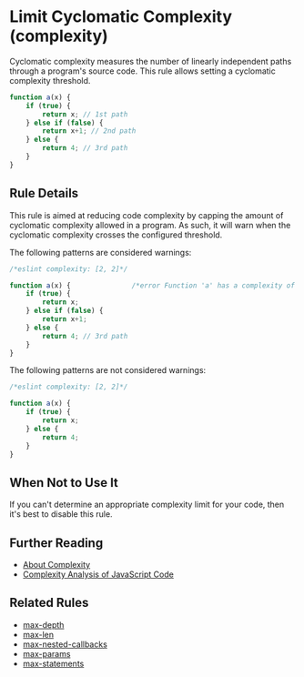 # Limit Cyclomatic Complexity (complexity)

Cyclomatic complexity measures the number of linearly independent paths through a program's source code. This rule allows setting a cyclomatic complexity threshold.

```js
function a(x) {
    if (true) {
        return x; // 1st path
    } else if (false) {
        return x+1; // 2nd path
    } else {
        return 4; // 3rd path
    }
}
```

## Rule Details

This rule is aimed at reducing code complexity by capping the amount of cyclomatic complexity allowed in a program. As such, it will warn when the cyclomatic complexity crosses the configured threshold.

The following patterns are considered warnings:

```js
/*eslint complexity: [2, 2]*/

function a(x) {               /*error Function 'a' has a complexity of 3.*/
    if (true) {
        return x;
    } else if (false) {
        return x+1;
    } else {
        return 4; // 3rd path
    }
}
```

The following patterns are not considered warnings:

```js
/*eslint complexity: [2, 2]*/

function a(x) {
    if (true) {
        return x;
    } else {
        return 4;
    }
}
```

## When Not to Use It

If you can't determine an appropriate complexity limit for your code, then it's best to disable this rule.

## Further Reading

* [About Complexity](http://jscomplexity.org/complexity)
* [Complexity Analysis of JavaScript Code](http://ariya.ofilabs.com/2012/12/complexity-analysis-of-javascript-code.html)

## Related Rules

* [max-depth](max-depth.md)
* [max-len](max-len.md)
* [max-nested-callbacks](max-nested-callbacks.md)
* [max-params](max-params.md)
* [max-statements](max-statements.md)
